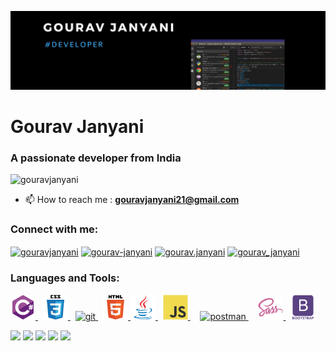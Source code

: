 ![I am GitHub Readme Generator's creator](https://github.com/gouravjanyani/gouravjanyani/blob/main/WhatsApp%20Image%202021-07-08%20at%2012.58.51%20PM.jpeg?raw=true)
<h1 align="left">Gourav Janyani</h1>
<h3 align="Left">A passionate developer from India</h3>



<p align="left"> <img src="https://komarev.com/ghpvc/?username=gouravjanyani&label=Profile%20views&color=0e75b6&style=flat" alt="gouravjanyani" /> </p>



- 📫 How to reach me : **gouravjanyani21@gmail.com**

<h3 align="left">Connect with me:</h3>
<p align="left">
<a href="https://twitter.com/gouravjanyani" target="blank"><img align="center" src="https://raw.githubusercontent.com/rahuldkjain/github-profile-readme-generator/master/src/images/icons/Social/twitter.svg" alt="gouravjanyani" height="30" width="40" /></a>
<a href="https://linkedin.com/in/gourav-janyani" target="blank"><img align="center" src="https://raw.githubusercontent.com/rahuldkjain/github-profile-readme-generator/master/src/images/icons/Social/linked-in-alt.svg" alt="gourav-janyani" height="30" width="40" /></a>
<a href="https://fb.com/gourav.janyani" target="blank"><img align="center" src="https://raw.githubusercontent.com/rahuldkjain/github-profile-readme-generator/master/src/images/icons/Social/facebook.svg" alt="gourav.janyani" height="30" width="40" /></a>
<a href="https://instagram.com/gourav_janyani" target="blank"><img align="center" src="https://raw.githubusercontent.com/rahuldkjain/github-profile-readme-generator/master/src/images/icons/Social/instagram.svg" alt="gourav_janyani" height="30" width="40" /></a>
</p>

<h3 align="left">Languages and Tools:</h3>
<p align="left">
<a href="https://www.w3schools.com/cs/" target="_blank"> <img src="https://raw.githubusercontent.com/devicons/devicon/master/icons/csharp/csharp-original.svg" alt="csharp" width="40" height="40"/> </a> &nbsp <a href="https://www.w3schools.com/css/" target="_blank"> <img src="https://raw.githubusercontent.com/devicons/devicon/master/icons/css3/css3-original-wordmark.svg" alt="css3" width="40" height="40"/> </a> &nbsp <a href="https://git-scm.com/" target="_blank"> <img src="https://www.vectorlogo.zone/logos/git-scm/git-scm-icon.svg" alt="git" width="40" height="40"/> </a> &nbsp <a href="https://www.w3.org/html/" target="_blank"> <img src="https://raw.githubusercontent.com/devicons/devicon/master/icons/html5/html5-original-wordmark.svg" alt="html5" width="40" height="40"/> </a>  <a href="https://www.java.com" target="_blank"> <img src="https://raw.githubusercontent.com/devicons/devicon/master/icons/java/java-original.svg" alt="java" width="40" height="40"/> </a> &nbsp  <a href="https://developer.mozilla.org/en-US/docs/Web/JavaScript" target="_blank"> <img src="https://raw.githubusercontent.com/devicons/devicon/master/icons/javascript/javascript-original.svg" alt="javascript" width="40" height="40"/> </a> &nbsp &nbsp  <a href="https://postman.com" target="_blank"> <img src="https://www.vectorlogo.zone/logos/getpostman/getpostman-icon.svg" alt="postman" width="40" height="40"/> </a> &nbsp &nbsp <a href="https://sass-lang.com" target="_blank"> <img src="https://raw.githubusercontent.com/devicons/devicon/master/icons/sass/sass-original.svg" alt="sass" width="40" height="40"/> </a> &nbsp <a href="https://getbootstrap.com" target="_blank"> <img src="https://raw.githubusercontent.com/devicons/devicon/master/icons/bootstrap/bootstrap-plain-wordmark.svg" alt="bootstrap" width="40" height="40"/> </a>
</p>






![](https://github-profile-summary-cards.vercel.app/api/cards/profile-details?username=gouravjanyani&theme=dracula)
![](https://github-profile-summary-cards.vercel.app/api/cards/repos-per-language?username=gouravjanyani&theme=dracula)
![](https://github-profile-summary-cards.vercel.app/api/cards/most-commit-language?username=gouravjanyani&theme=dracula)
![](https://github-profile-summary-cards.vercel.app/api/cards/stats?username=gouravjanyani&theme=dracula)
![](https://github-profile-summary-cards.vercel.app/api/cards/productive-time?username=gouravjanyani&theme=dracula)
